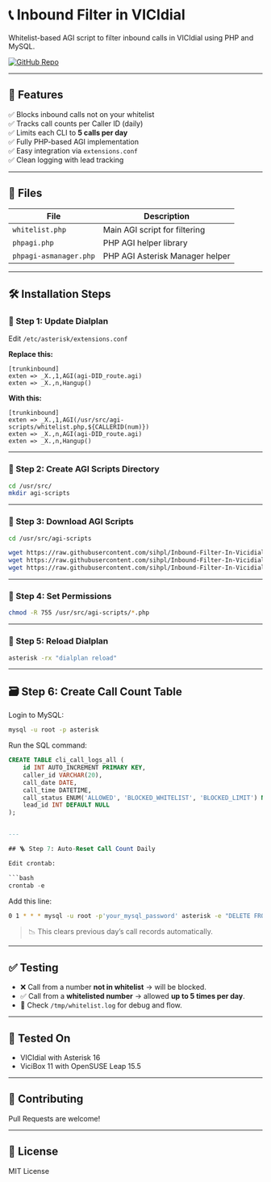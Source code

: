 # 📞 Inbound Filter in VICIdial

Whitelist-based AGI script to filter inbound calls in VICIdial using PHP and MySQL.

[![GitHub Repo](https://img.shields.io/badge/GitHub-sihpl/Inbound--Filter--In--Vicidial-blue?logo=github)](https://github.com/sihpl/Inbound-Filter-In-Vicidial)

---

## 🧠 Features

✅ Blocks inbound calls not on your whitelist  
✅ Tracks call counts per Caller ID (daily)  
✅ Limits each CLI to **5 calls per day**  
✅ Fully PHP-based AGI implementation  
✅ Easy integration via `extensions.conf`  
✅ Clean logging with lead tracking

---

## 📁 Files

| File                        | Description                       |
|----------------------------|-----------------------------------|
| `whitelist.php`            | Main AGI script for filtering     |
| `phpagi.php`               | PHP AGI helper library            |
| `phpagi-asmanager.php`     | PHP AGI Asterisk Manager helper   |

---

## 🛠️ Installation Steps

### 🔧 Step 1: Update Dialplan

Edit `/etc/asterisk/extensions.conf`

**Replace this:**
```asterisk
[trunkinbound]
exten => _X.,1,AGI(agi-DID_route.agi)
exten => _X.,n,Hangup()
```

**With this:**
```asterisk
[trunkinbound]
exten => _X.,1,AGI(/usr/src/agi-scripts/whitelist.php,${CALLERID(num)})
exten => _X.,n,AGI(agi-DID_route.agi)
exten => _X.,n,Hangup()
```

---

### 📁 Step 2: Create AGI Scripts Directory

```bash
cd /usr/src/
mkdir agi-scripts
```

---

### 👅 Step 3: Download AGI Scripts

```bash
cd /usr/src/agi-scripts

wget https://raw.githubusercontent.com/sihpl/Inbound-Filter-In-Vicidial/main/agi-scripts/phpagi-asmanager.php
wget https://raw.githubusercontent.com/sihpl/Inbound-Filter-In-Vicidial/main/agi-scripts/phpagi.php
wget https://raw.githubusercontent.com/sihpl/Inbound-Filter-In-Vicidial/main/agi-scripts/whitelist.php
```

---

### 🔐 Step 4: Set Permissions

```bash
chmod -R 755 /usr/src/agi-scripts/*.php
```

---

### 🔄 Step 5: Reload Dialplan

```bash
asterisk -rx "dialplan reload"
```

---

## 🗃️ Step 6: Create Call Count Table

Login to MySQL:

```bash
mysql -u root -p asterisk
```

Run the SQL command:

```sql
CREATE TABLE cli_call_logs_all (
    id INT AUTO_INCREMENT PRIMARY KEY,
    caller_id VARCHAR(20),
    call_date DATE,
    call_time DATETIME,
    call_status ENUM('ALLOWED', 'BLOCKED_WHITELIST', 'BLOCKED_LIMIT') NOT NULL,
    lead_id INT DEFAULT NULL
);


---

## 🪜 Step 7: Auto-Reset Call Count Daily

Edit crontab:

```bash
crontab -e
```

Add this line:

```bash
0 1 * * * mysql -u root -p'your_mysql_password' asterisk -e "DELETE FROM cli_call_logs_all WHERE call_date < CURDATE() - INTERVAL 30 DAY;"
```

> 📉 This clears previous day’s call records automatically.

---

## ✅ Testing

- ❌ Call from a number **not in whitelist** → will be blocked.
- ✅ Call from a **whitelisted number** → allowed **up to 5 times per day**.
- 📄 Check `/tmp/whitelist.log` for debug and flow.

---

## 🧪 Tested On

- VICIdial with Asterisk 16
- ViciBox 11 with OpenSUSE Leap 15.5

---

## 🤝 Contributing

Pull Requests are welcome!

---

## 📜 License

MIT License


